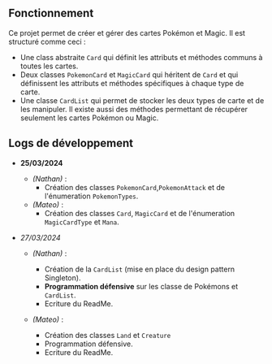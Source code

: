 ## Fonctionnement

Ce projet permet de créer et gérer des cartes Pokémon et Magic. 
Il est structuré comme ceci : 
- Une class abstraite `Card` qui définit les attributs et méthodes communs à toutes les cartes.
- Deux classes `PokemonCard` et `MagicCard` qui héritent de `Card` et qui définissent les attributs et méthodes spécifiques à chaque type de carte.
- Une classe `CardList` qui permet de stocker les deux types de carte et de les manipuler. Il existe aussi des méthodes permettant de récupérer seulement les cartes Pokémon ou Magic.

## Logs de développement
- **25/03/2024** 
  - *(Nathan)* :
      - Création des classes `PokemonCard`,`PokemonAttack` et de l'énumeration `PokemonTypes`.
  -  *(Mateo)* :
      - Création des classes `Card`, `MagicCard` et de l'énumeration `MagicCardType` et `Mana`.


- *27/03/2024*
  -  *(Nathan)* :
      - Création de la `CardList` (mise en place du design pattern Singleton).
      - **Programmation défensive** sur les classe de Pokémons et `CardList`.
      - Ecriture du ReadMe.
     
  -  *(Mateo)* :
      - Création des classes `Land` et `Creature`
      - Programmation défensive.
      - Ecriture du ReadMe.

